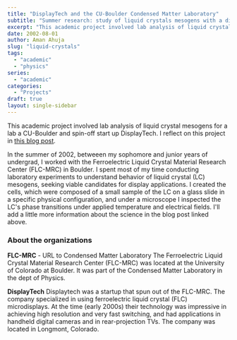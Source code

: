 ```yaml
---
title: "DisplayTech and the CU-Boulder Condensed Matter Laboratory"
subtitle: "Summer research: study of liquid crystals mesogens with a display technology spin-off."
excerpt: "This academic project involved lab analysis of liquid crystal mesogens for a lab a CU-Boulder and spin-off start up DisplayTech."
date: 2002-08-01
author: Aman Ahuja
slug: "liquid-crystals"
tags:
  - "academic"
  - "physics"
series:
  - "academic"
categories: 
  - "Projects"
draft: true
layout: single-sidebar
---
```


This academic project involved lab analysis of liquid crystal mesogens for a lab a CU-Boulder and spin-off start up DisplayTech. I reflect on this project in [this blog post](/posts/liquid-crystals). 

In the summer of 2002, betweeen my sophomore and junior years of undergrad, I worked with the Ferroelectric Liquid Crystal Material Research Center (FLC-MRC) in Boulder. I spent most of my time conducting laboratory experiments to understand behavior of liquid crystal (LC) mesogens, seeking viable candidates for display applications. I created the cells, which were composed of a small sample of the LC on a glass slide in a specific physical configuration, and under a microscope I inspected the LC's phase transitions under applied temperature and electrical fields. I'll add a little more information about the science in the blog post linked above.

### About the organizations

**FLC-MRC** - URL to Condensed Matter Laboratory
The Ferroelectric Liquid Crystal Material Research Center (FLC-MRC) was located at the University of Colorado at Boulder. It was part of the Condensed Matter Laboratory in the dept of Physics.

**DisplayTech**
Displaytech was a startup that spun out of the FLC-MRC. The company specialized in using ferroelectric liquid crystal (FLC) microdisplays. At the time (early 2000s) their technology was impressive in achieving high resolution and very fast switching, and had applications in handheld digital cameras and in rear-projection TVs. The company was located in Longmont, Colorado. 
